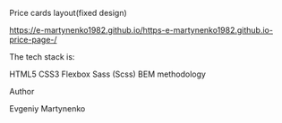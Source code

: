 Price cards layout(fixed design)

https://e-martynenko1982.github.io/https-e-martynenko1982.github.io-price-page-/

The tech stack is:

HTML5 CSS3 Flexbox Sass (Scss) BEM methodology

Author

Evgeniy Martynenko
